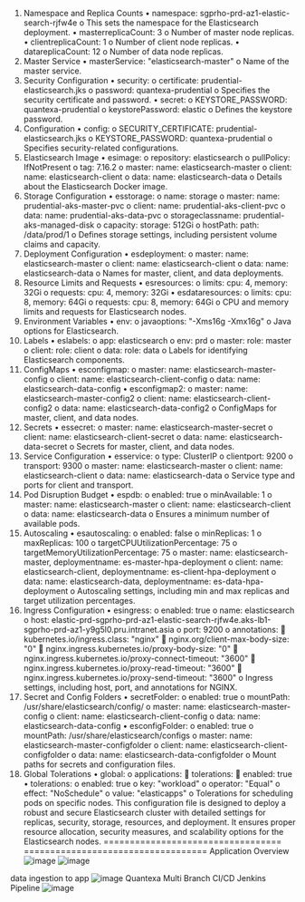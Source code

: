 1. Namespace and Replica Counts
•	namespace: sgprho-prd-az1-elastic-search-rjfw4e
o	This sets the namespace for the Elasticsearch deployment.
•	masterreplicaCount: 3
o	Number of master node replicas.
•	clientreplicaCount: 1
o	Number of client node replicas.
•	datareplicaCount: 12
o	Number of data node replicas.
2. Master Service
•	masterService: "elasticsearch-master"
o	Name of the master service.
3. Security Configuration
•	security:
o	certificate: prudential-elasticsearch.jks
o	password: quantexa-prudential
o	Specifies the security certificate and password.
•	secret:
o	KEYSTORE_PASSWORD: quantexa-prudential
o	keystorePassword: elastic
o	Defines the keystore password.
4. Configuration
•	config:
o	SECURITY_CERTIFICATE: prudential-elasticsearch.jks
o	KEYSTORE_PASSWORD: quantexa-prudential
o	Specifies security-related configurations.
5. Elasticsearch Image
•	esimage:
o	repository: elasticsearch
o	pullPolicy: IfNotPresent
o	tag: 7.16.2
o	master: name: elasticsearch-master
o	client: name: elasticsearch-client
o	data: name: elasticsearch-data
o	Details about the Elasticsearch Docker image.
6. Storage Configuration
•	esstorage:
o	name: storage
o	master: name: prudential-aks-master-pvc
o	client: name: prudential-aks-client-pvc
o	data: name: prudential-aks-data-pvc
o	storageclassname: prudential-aks-managed-disk
o	capacity: storage: 512Gi
o	hostPath: path: /data/prod/1
o	Defines storage settings, including persistent volume claims and capacity.
7. Deployment Configuration
•	esdeployment:
o	master: name: elasticsearch-master
o	client: name: elasticsearch-client
o	data: name: elasticsearch-data
o	Names for master, client, and data deployments.
8. Resource Limits and Requests
•	esresources:
o	limits: cpu: 4, memory: 32Gi
o	requests: cpu: 4, memory: 32Gi
•	esdataresources:
o	limits: cpu: 8, memory: 64Gi
o	requests: cpu: 8, memory: 64Gi
o	CPU and memory limits and requests for Elasticsearch nodes.
9. Environment Variables
•	env:
o	javaoptions: "-Xms16g -Xmx16g"
o	Java options for Elasticsearch.
10. Labels
•	eslabels:
o	app: elasticsearch
o	env: prd
o	master: role: master
o	client: role: client
o	data: role: data
o	Labels for identifying Elasticsearch components.
11. ConfigMaps
•	esconfigmap:
o	master: name: elasticsearch-master-config
o	client: name: elasticsearch-client-config
o	data: name: elasticsearch-data-config
•	esconfigmap2:
o	master: name: elasticsearch-master-config2
o	client: name: elasticsearch-client-config2
o	data: name: elasticsearch-data-config2
o	ConfigMaps for master, client, and data nodes.
12. Secrets
•	essecret:
o	master: name: elasticsearch-master-secret
o	client: name: elasticsearch-client-secret
o	data: name: elasticsearch-data-secret
o	Secrets for master, client, and data nodes.
13. Service Configuration
•	esservice:
o	type: ClusterIP
o	clientport: 9200
o	transport: 9300
o	master: name: elasticsearch-master
o	client: name: elasticsearch-client
o	data: name: elasticsearch-data
o	Service type and ports for client and transport.
14. Pod Disruption Budget
•	espdb:
o	enabled: true
o	minAvailable: 1
o	master: name: elasticsearch-master
o	client: name: elasticsearch-client
o	data: name: elasticsearch-data
o	Ensures a minimum number of available pods.
15. Autoscaling
•	esautoscaling:
o	enabled: false
o	minReplicas: 1
o	maxReplicas: 100
o	targetCPUUtilizationPercentage: 75
o	targetMemoryUtilizationPercentage: 75
o	master: name: elasticsearch-master, deploymentname: es-master-hpa-deployment
o	client: name: elasticsearch-client, deploymentname: es-client-hpa-deployment
o	data: name: elasticsearch-data, deploymentname: es-data-hpa-deployment
o	Autoscaling settings, including min and max replicas and target utilization percentages.
16. Ingress Configuration
•	esingress:
o	enabled: true
o	name: elasticsearch
o	host: elastic-prd-sgprho-prd-az1-elastic-search-rjfw4e.aks-lb1-sgprho-prd-az1-y9g5l0.pru.intranet.asia
o	port: 9200
o	annotations:
	kubernetes.io/ingress.class: "nginx"
	nginx.org/client-max-body-size: "0"
	nginx.ingress.kubernetes.io/proxy-body-size: "0"
	nginx.ingress.kubernetes.io/proxy-connect-timeout: "3600"
	nginx.ingress.kubernetes.io/proxy-read-timeout: "3600"
	nginx.ingress.kubernetes.io/proxy-send-timeout: "3600"
o	Ingress settings, including host, port, and annotations for NGINX.
17. Secret and Config Folders
•	secretFolder:
o	enabled: true
o	mountPath: /usr/share/elasticsearch/config/
o	master: name: elasticsearch-master-config
o	client: name: elasticsearch-client-config
o	data: name: elasticsearch-data-config
•	esconfigFolder:
o	enabled: true
o	mountPath: /usr/share/elasticsearch/configs
o	master: name: elasticsearch-master-configfolder
o	client: name: elasticsearch-client-configfolder
o	data: name: elasticsearch-data-configfolder
o	Mount paths for secrets and configuration files.
18. Global Tolerations
•	global:
o	applications:
	tolerations:
	enabled: true
•	tolerations:
o	enabled: true
o	key: "workload"
o	operator: "Equal"
o	effect: "NoSchedule"
o	value: "elasticapps"
o	Tolerations for scheduling pods on specific nodes.
This configuration file is designed to deploy a robust and secure Elasticsearch cluster with detailed settings for replicas, security, storage, resources, and deployment. It ensures proper resource allocation, security measures, and scalability options for the Elasticsearch nodes.
==================================
===================================
Application Overview
![image](https://github.com/user-attachments/assets/91b7e115-1191-4db3-babe-c202b278ae61)
![image](https://github.com/user-attachments/assets/e4650745-431b-4d63-8823-9d982e573e4a)

data ingestion to app
![image](https://github.com/user-attachments/assets/4f488b2a-a233-4431-9b03-defce30f5882)
Quantexa Multi Branch CI/CD Jenkins Pipeline
![image](https://github.com/user-attachments/assets/68c435f4-5d78-46c1-a346-8aaa221d267b)




